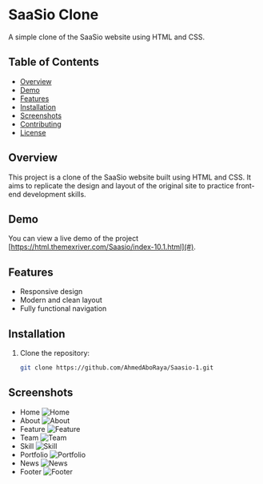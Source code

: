 # SaaSio Clone

A simple clone of the SaaSio website using HTML and CSS.

## Table of Contents
- [Overview](#overview)
- [Demo](#demo)
- [Features](#features)
- [Installation](#installation)
- [Screenshots](#screenshots)
- [Contributing](#contributing)
- [License](#license)

## Overview
This project is a clone of the SaaSio website built using HTML and CSS. It aims to replicate the design and layout of the original site to practice front-end development skills.


## Demo
You can view a live demo of the project [https://html.themexriver.com/Saasio/index-10.1.html](#).

## Features
- Responsive design
- Modern and clean layout
- Fully functional navigation

## Installation
1. Clone the repository:
   ```sh
   git clone https://github.com/AhmedAboRaya/Saasio-1.git
   

## Screenshots
- Home
![Home](./ScreenShots/home.png)
- About
![About](./ScreenShots/about.png)
- Feature
![Feature](./ScreenShots/feature.png)
- Team
![Team](./ScreenShots/team.png)
- Skill
![Skill](./ScreenShots/skill.png)
- Portfolio
![Portfolio](./ScreenShots/portfolio.png)
- News
![News](./ScreenShots/news.png)
- Footer
![Footer](./ScreenShots/footer.png)
